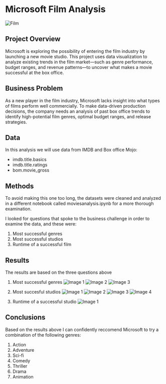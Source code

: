 
# Microsoft Film Analysis
![Film](../OneDrive/Documents/download.jpeg)
## Project Overview
Microsoft is exploring the possibility of entering the film industry by launching a new movie studio. This project uses data visualization to analyze existing trends in the film market—such as genre performance, budget ranges, and revenue patterns—to uncover what makes a movie successful at the box office.
## Business Problem
As a new player in the film industry, Microsoft lacks insight into what types of films perform well commercially. To make data-driven production decisions, the company needs an analysis of past box office trends to identify high-potential film genres, optimal budget ranges, and release strategies.
## Data
In this analysis we will use data from IMDB and Box office Mojo:
* imdb.title.basics
* imdb.title.ratings
* bom.movie_gross
## Methods
To avoid making this one too long, the datasets were cleaned and analyzed in a different notebook called moviesanalysis.ipynb for a more thorough examination.

I looked for questions that spoke to the business challenge in order to examine the data, and these were:
1. Most successful genres
2. Most successful studios
3. Runtime of a successful film
## Results
The results are based on the three questions above
1. Most successful genres
![Image 1](../OneDrive/Documents/Images/1.png)
![Image 2](../OneDrive/Documents/Images/2.png)
![Image 3](../OneDrive/Documents/Images/3.png)

2. Most succesful studios
![Image 1](../OneDrive/Documents/Images/4.png)
![Image 2](../OneDrive/Documents/Images/5.png)
![Image 3](../OneDrive/Documents/Images/6.png)
![Image 4](../OneDrive/Documents/Images/7.png)
3. Runtime of a successful studio
![Image 1](../OneDrive/Documents/Images/9.png)

## Conclusions
Based on the results above I can confidently reccomend Microsoft to try a combination of the following genres:
1. Action
2. Adventure
3. Sci-fi
4. Comedy
5. Thriller
6. Drama
7. Animation

